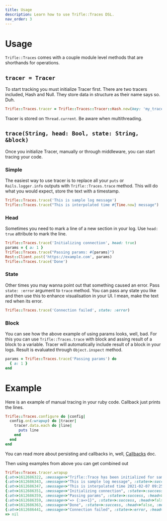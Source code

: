 ```yaml
---
title: Usage
description: Learn how to use Trifle::Traces DSL.
nav_order: 3
---
```


# Usage

`Trifle::Traces` comes with a couple module level methods that are shorthands for operations.

## `tracer = Tracer`

To start tracking you must initialize Tracer first. There are two tracers included, Hash and Null. They store data in structure as their name says so. Duh.

```ruby
Trifle::Traces.tracer = Trifle::Traces::Tracer::Hash.new(key: 'my_trace', meta: {count: 1})
```

Tracer is stored on `Thread.current`. Be aware when multithreading.

## `trace(String, head: Bool, state: String, &block)`

Once you initialize Tracer, manually or through middleware, you can start tracing your code.

### Simple

The easiest way to use tracer is to replace all your `puts` or `Rails.logger.info` outputs with `Trifle::Traces.trace` method. This will do what you would expect, store the text with a timestamp.

```ruby
Trifle::Traces.trace('This is sample log message')
Trifle::Traces.trace("This is interpolated time #{Time.now} message")
```

### Head

Sometimes you need to mark a line of a new section in your log. Use `head: true` attribute to mark the line.

```ruby
Trifle::Traces.trace('Initializing connection', head: true)
params = { a: 1 }
Trifle::Traces.trace("Passing params: #{params}")
Rest::Client.post('https://example.com', params)
Trifle::Traces.trace('Done')
```

### State

Other times you may wanna point out that something caused an error. Pass `state: :error` argument to `trace` method. You can pass any state you like and then use this to enhance visualisation in your UI. I mean, make the text red when its error.

```ruby
Trifle::Traces.trace('Connection failed', state: :error)
```

### Block

You can see how the above example of using params looks, well, bad. For this you can use `Trifle::Traces.trace` with block and assing result of a block to a variable. Tracer will automatically include result of a block in your logs. Result is evaluated through `Object.inspect` method.

```ruby
params = Trifle::Traces.trace('Passing params') do
  { a: 1 }
end
```

# Example

Here is an example of manual tracing in your ruby code. Callback just prints the lines.

```ruby
Trifle::Traces.configure do |config|
  config.on(:wrapup) do |tracer|
    tracer.data.each do |line|
      puts line
    end
  end
end
```

You can read more about persisting and callbacks in, well, [Callbacks](/trifle-traces/callbacks.html) doc.

Then using examples from above you can get combined out

```ruby
Trifle::Traces.tracer.wrapup
{:at=>1612686322, :message=>"Trifle::Trace has been initialized for sample", :state=>:success, :head=>false, :meta=>false}
{:at=>1612686343, :message=>"This is sample log message", :state=>:success, :head=>false, :meta=>false}
{:at=>1612686347, :message=>"This is interpolated time 2021-02-07 09:25:47 +0100 message", :state=>:success, :head=>false, :meta=>false}
{:at=>1612686351, :message=>"Initializing connection", :state=>:success, :head=>true, :meta=>false}
{:at=>1612686359, :message=>"Passing params", :state=>:success, :head=>false, :meta=>false}
{:at=>1612686359, :message=>"=> {:a=>1}", :state=>:success, :head=>false, :meta=>true}
{:at=>1612686363, :message=>"Done", :state=>:success, :head=>false, :meta=>false}
{:at=>1612686441, :message=>"Connection failed", :state=>:error, :head=>false, :meta=>false}
=> nil
```
